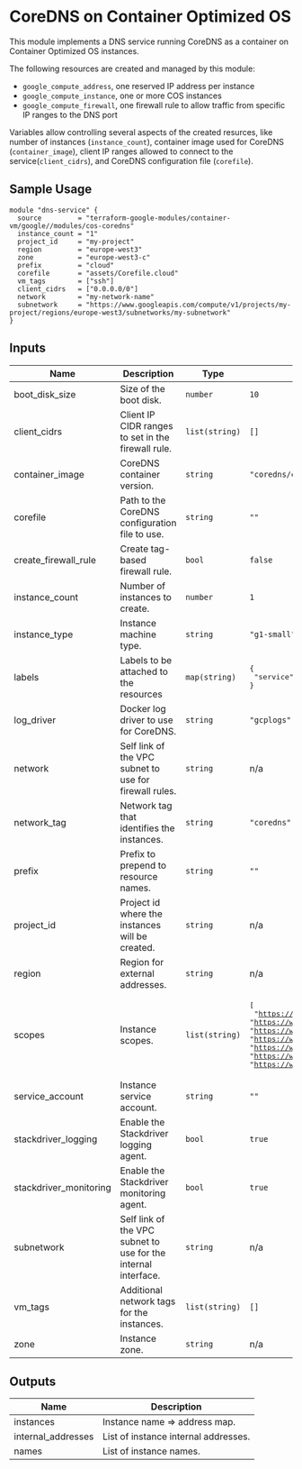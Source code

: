 # CoreDNS on Container Optimized OS

This module implements a DNS service running CoreDNS as a container on Container Optimized OS instances.

The following resources are created and managed by this module:

* `google_compute_address`, one reserved IP address per instance
* `google_compute_instance`, one or more COS instances
* `google_compute_firewall`, one firewall rule to allow traffic from specific IP ranges to the DNS port

Variables allow controlling several aspects of the created resurces, like number of instances (`instance_count`), container image used for CoreDNS (`container_image`), client IP ranges allowed to connect to the service(`client_cidrs`), and CoreDNS configuration file (`corefile`).

## Sample Usage

```hcl
module "dns-service" {
  source         = "terraform-google-modules/container-vm/google//modules/cos-coredns"
  instance_count = "1"
  project_id     = "my-project"
  region         = "europe-west3"
  zone           = "europe-west3-c"
  prefix         = "cloud"
  corefile       = "assets/Corefile.cloud"
  vm_tags        = ["ssh"]
  client_cidrs   = ["0.0.0.0/0"]
  network        = "my-network-name"
  subnetwork     = "https://www.googleapis.com/compute/v1/projects/my-project/regions/europe-west3/subnetworks/my-subnetwork"
}
```

<!-- BEGINNING OF PRE-COMMIT-TERRAFORM DOCS HOOK -->
## Inputs

| Name | Description | Type | Default | Required |
|------|-------------|------|---------|:--------:|
| boot\_disk\_size | Size of the boot disk. | `number` | `10` | no |
| client\_cidrs | Client IP CIDR ranges to set in the firewall rule. | `list(string)` | `[]` | no |
| container\_image | CoreDNS container version. | `string` | `"coredns/coredns"` | no |
| corefile | Path to the CoreDNS configuration file to use. | `string` | `""` | no |
| create\_firewall\_rule | Create tag-based firewall rule. | `bool` | `false` | no |
| instance\_count | Number of instances to create. | `number` | `1` | no |
| instance\_type | Instance machine type. | `string` | `"g1-small"` | no |
| labels | Labels to be attached to the resources | `map(string)` | <pre>{<br>  "service": "coredns"<br>}</pre> | no |
| log\_driver | Docker log driver to use for CoreDNS. | `string` | `"gcplogs"` | no |
| network | Self link of the VPC subnet to use for firewall rules. | `string` | n/a | yes |
| network\_tag | Network tag that identifies the instances. | `string` | `"coredns"` | no |
| prefix | Prefix to prepend to resource names. | `string` | `""` | no |
| project\_id | Project id where the instances will be created. | `string` | n/a | yes |
| region | Region for external addresses. | `string` | n/a | yes |
| scopes | Instance scopes. | `list(string)` | <pre>[<br>  "https://www.googleapis.com/auth/devstorage.read_only",<br>  "https://www.googleapis.com/auth/logging.write",<br>  "https://www.googleapis.com/auth/monitoring.write",<br>  "https://www.googleapis.com/auth/pubsub",<br>  "https://www.googleapis.com/auth/service.management.readonly",<br>  "https://www.googleapis.com/auth/servicecontrol",<br>  "https://www.googleapis.com/auth/trace.append"<br>]</pre> | no |
| service\_account | Instance service account. | `string` | `""` | no |
| stackdriver\_logging | Enable the Stackdriver logging agent. | `bool` | `true` | no |
| stackdriver\_monitoring | Enable the Stackdriver monitoring agent. | `bool` | `true` | no |
| subnetwork | Self link of the VPC subnet to use for the internal interface. | `string` | n/a | yes |
| vm\_tags | Additional network tags for the instances. | `list(string)` | `[]` | no |
| zone | Instance zone. | `string` | n/a | yes |

## Outputs

| Name | Description |
|------|-------------|
| instances | Instance name => address map. |
| internal\_addresses | List of instance internal addresses. |
| names | List of instance names. |

<!-- END OF PRE-COMMIT-TERRAFORM DOCS HOOK -->
